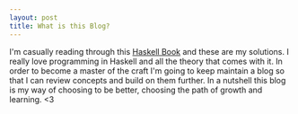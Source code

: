 ```yaml
---
layout: post
title: What is this Blog?
---
```

 I'm casually reading through this [Haskell Book](http://haskellbook.com) and these are my solutions. I really love programming in Haskell and all the theory that comes with it. In order to become a master of the craft I'm going to keep maintain a blog so that I can review concepts and build on them further. In a nutshell this blog is my way of choosing to be better, choosing the path of growth and learning.  <3

